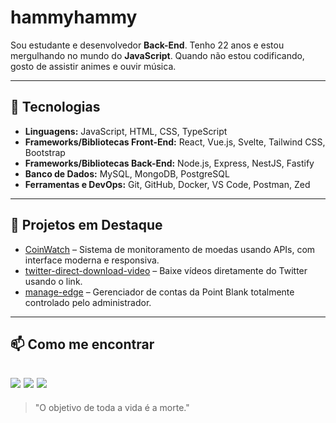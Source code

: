 # hammyhammy 

Sou estudante e desenvolvedor **Back-End**. Tenho 22 anos e estou mergulhando no mundo do **JavaScript**. Quando não estou codificando, gosto de assistir animes e ouvir música.

---

## 🚀 Tecnologias

- **Linguagens:** JavaScript, HTML, CSS, TypeScript  
- **Frameworks/Bibliotecas Front-End:** React, Vue.js, Svelte, Tailwind CSS, Bootstrap  
- **Frameworks/Bibliotecas Back-End:** Node.js, Express, NestJS, Fastify  
- **Banco de Dados:** MySQL, MongoDB, PostgreSQL  
- **Ferramentas e DevOps:** Git, GitHub, Docker, VS Code, Postman, Zed

---

## 📂 Projetos em Destaque

- [CoinWatch](https://github.com/hammyster/CoinWatch) – Sistema de monitoramento de moedas usando APIs, com interface moderna e responsiva.  
- [twitter-direct-download-video](https://github.com/hammyster/twitter-direct-download-video) – Baixe vídeos diretamente do Twitter usando o link.  
- [manage-edge](https://github.com/hammyster/manage-edge) – Gerenciador de contas da Point Blank totalmente controlado pelo administrador.

---
## 📫 Como me encontrar

[![](https://img.shields.io/badge/DeviantArt-05CC47?style=for-the-badge&logo=deviantart&logoColor=white)](https://www.deviantart.com/r4vox) 
[![](https://img.shields.io/badge/Myanimelist-2E51A2?style=for-the-badge&logo=myanimelist&logoColor=white)](https://myanimelist.net/profile/r4vox?q=r4vox&cat=user) 
[![](https://img.shields.io/badge/LinkedIn-0077B5?style=for-the-badge&logo=linkedin&logoColor=white)](https://www.linkedin.com/in/adrian-oliveira-901360389?utm_source=share&utm_campaign=share_via&utm_content=profile&utm_medium=android_app)
---

> "O objetivo de toda a vida é a morte." 

